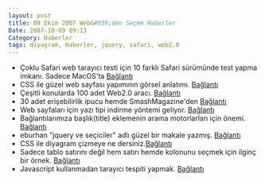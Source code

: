```yaml
---
layout: post
title: 09 Ekim 2007 Web&#039;den Seçme Haberler
Date: 2007-10-09 09:13
Category: Haberler
tags: diyagram, Haberler, jquery, safari, web2.0
---
```


-   Çoklu Safari web tarayıcı testi için 10 farklı Safari sürümünde test
    yapma imkanı. Sadece MacOS'ta [Bağlantı][]
-   CSS ile güzel web sayfası yapımının görsel anlatımı. [Bağlantı][1]
-   Çeşitli konularda 100 adet Web2.0 aracı. [Bağlantı][2]
-   30 adet erişebilirlik ipucu hemde SmashMagazine'den [Bağlantı][3]
-   Web sayfaları için yazı tipi indirme yöntemi geliyor. [Bağlantı][4]
-   Bağlantılarımıza başlık(title) eklemenin arama motorlarları için
    önemi. [Bağlantı][5]
-   eburhan "jquery ve seçiciler" adlı güzel bir makale yazmış.
    [Bağlantı][6]
-   CSS ile diyagram çizmeye ne dersiniz.[Bağlantı][7]
-   Sadece tablo satırını değil hem satırı hemde kolonunu seçmek için
    ilginç bir örnek. [Bağlantı][8]
-   Javascript kullanmadan tarayıcı tespiti yapmak. [Bağlantı][9]


  [Bağlantı]: http://michelf.com/projects/multi-safari/ "Safari test"
  [1]: http://video.google.com/videoplay?docid=-988708193861222512&hl=en
    "CSS"
  [2]: http://www.ajaxflakes.com/web-20/top-100-online-generators-web-20/
    "web2.0 araçları"
  [3]: http://www.smashingmagazine.com/2007/10/09/30-usability-issues-to-be-aware-of/
    "erişebilirlik"
  [4]: http://www.simplebits.com/notebook/2007/10/05/fonts.html
    "font download"
  [5]: http://www.seomoz.org/ugc/link-tilte-attribute-and-its-seo-benefit
    "Bağlantı"
  [6]: http://www.eburhan.com/jquery-ve-seciciler/ "Bağlantı"
  [7]: http://www.surfare.net/%7Etoolman/temp/diagram.html
    "CSS ile diyagram"
  [8]: http://cssglobe.com/lab/tablecloth/ "tablo seç"
  [9]: http://wafful.org/2007/10/01/html-20-browser-detection-3/
    "web tarayıcı testi"
